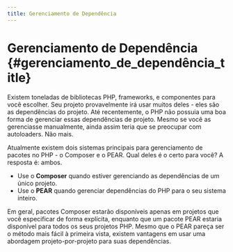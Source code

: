 ```yaml
---
title: Gerenciamento de Dependência
---
```

# Gerenciamento de Dependência {#gerenciamento_de_dependência_title}

Existem toneladas de bibliotecas PHP, frameworks, e componentes para você escolher. Seu projeto provavelmente irá
usar muitos deles - eles são as dependências do projeto. Até recentemente, o PHP não possuia uma boa forma de
gerenciar essas dependências de projeto. Mesmo se você as gerenciasse manualmente, ainda assim teria que se preocupar
com autoloaders. Não mais.

Atualmente existem dois sistemas principais para gerenciamento de pacotes no PHP - o Composer e o PEAR. Qual deles é
o certo para você? A resposta é: ambos.

 * Use o **Composer** quando estiver gerenciando as dependências de um único projeto.
 * Use o **PEAR** quando gerenciar dependências do PHP para o seu sistema inteiro.

Em geral, pacotes Composer estarão disponíveis apenas em projetos que você especificar de forma explícita, enquanto
que um pacote PEAR estaria disponível para todos os seus projetos PHP. Mesmo que o PEAR pareça ser o método mais
fácil à primeira vista, existem vantagens em usar uma abordagem projeto-por-projeto para suas dependências.
